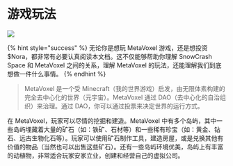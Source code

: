 # 游戏玩法

![](https://img.snowcrash.finance/site/docs-snowcrash-finance/MetaVoxel-PAA.010.jpeg)

{% hint style="success" %}
无论你是想玩 MetaVoxel 游戏，还是想投资 $Nora，都非常有必要认真阅读本文档。这不仅能够帮助你理解 SnowCrash Space 和 MetaVoxel 之间的关系，理解 MetaVoxel 的玩法，还能理解我们到底想做一件什么事情。
{% endhint %}

> MetaVoxel 是一个受 Minecraft（我的世界游戏）启发，由无限体素构建的完全去中心化的世界（元宇宙）。MetaVoxel 通过 DAO（去中心化的自治组织）来治理。通过 DAO，你可以通过投票来决定世界的运行方式。

在 MetaVoxel，玩家可以尽情的挖掘和建造。MetaVoxel 中有多个岛屿，其中一些岛屿埋藏着大量的矿石（如：铁矿、石材等）和一些稀有珍宝（如：黄金、钻石、远古生物化石等）。玩家可以使用矿石制作工具，建造房屋，或是兑换其他有价值的物品（当然也可以出售这些矿石）。还有一些岛屿环境优美，岛屿上有丰富的动植物，非常适合玩家安家立业，创建和经营自己的虚拟公司。

